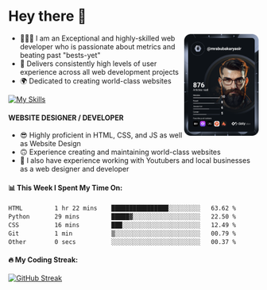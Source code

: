 <link rel="stylesheet" href="./main.css">

# Hey there 👋
<a href="https://app.daily.dev/Abubakar_Yasir"><img src="https://github.com/AbubakarYasir/AbubakarYasir/blob/main/devcard.svg" align="right" width="150" alt="Abubakar Yasir's Dev Card"/></a>

- 👨🏻‍💻 I am an Exceptional and highly-skilled web developer who is passionate about metrics and beating past "bests-yet"
- 👤 Delivers consistently high levels of user experience across all web development projects
- 🌍 Dedicated to creating world-class websites

[![My Skills](https://skillicons.dev/icons?i=js,mongodb,express,react,nodejs,sass,vscode,linux,heroku)](#)

#### WEBSITE DESIGNER / DEVELOPER

- 😎 Highly proficient in HTML, CSS, and JS
as well as Website Design
- 🙃 Experience creating and maintaining world-class websites
- 💼 I also have experience working with Youtubers and local businesses as a web designer and developer

#### 📊 This Week I Spent My Time On:
<!--START_SECTION:waka-->

```txt
HTML         1 hr 22 mins    ████████████████░░░░░░░░░   63.62 %
Python       29 mins         █████▓░░░░░░░░░░░░░░░░░░░   22.50 %
CSS          16 mins         ███░░░░░░░░░░░░░░░░░░░░░░   12.49 %
Git          1 min           ▒░░░░░░░░░░░░░░░░░░░░░░░░   00.79 %
Other        0 secs          ░░░░░░░░░░░░░░░░░░░░░░░░░   00.37 %
```

<!--END_SECTION:waka-->

#### 🔥 My Coding Streak:

[![GitHub Streak](https://github-readme-streak-stats.herokuapp.com/?user=AbubakarYasir&theme=dark)](https://git.io/streak-stats)


\
&nbsp;
\
&nbsp;
\
&nbsp;
\
&nbsp;

